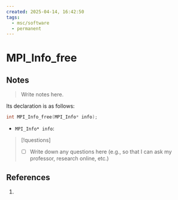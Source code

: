 ```yaml
---
created: 2025-04-14, 16:42:50
tags:
  - msc/software
  - permanent
---
```

# MPI_Info_free

## Notes

> Write notes here.

Its declaration is as follows:

```c
int MPI_Info_free(MPI_Info* info);
```

- `MPI_Info* info`:

> [!questions]
> - [ ] Write down any questions here (e.g., so that I can ask my professor, research online, etc.)

## References

1. 
